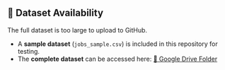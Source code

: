 ## 📂 Dataset Availability  

The full dataset is too large to upload to GitHub.  

- A **sample dataset** (`jobs_sample.csv`) is included in this repository for testing.  
- The **complete dataset** can be accessed here: [🔗 Google Drive Folder](https://drive.google.com/drive/folders/1ev5koa7xY1HsrYbEanM6s-4U81lXG2qf)
